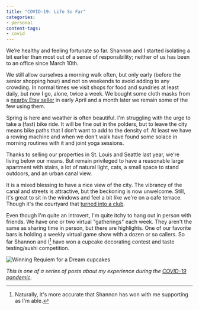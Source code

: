 ```yaml
---
title: "COVID-19: Life So Far"
categories:
- personal
content-tags:
- covid
---
```


We’re healthy and feeling fortunate so far. Shannon and I started isolating a bit earlier than most out of a sense of responsibility; neither of us has been to an office since March 10th.

We still allow ourselves a morning walk often, but only early (before the senior shopping hour) and not on weekends to avoid adding to any crowding. In normal times we visit shops for food and sundries at least daily, but now I go, alone, twice a week. We bought some cloth masks from a [nearby Etsy seller](https://www.etsy.com/shop/HiesjeNL?ref=simple-shop-header-name&listing_id=791804245&section_id=28429744) in early April and a month later we remain some of the few using them.

Spring is here and weather is often beautiful. I'm struggling with the urge to take a (fast) bike ride. It will be fine out in the polders, but to leave the city means bike paths that I don’t want to add to the density of. At least we have a rowing machine and when we don't walk have found some solace in morning routines with it and joint yoga sessions.

Thanks to selling our properties in St. Louis and Seattle last year, we're living below our means. But remain privileged to have a reasonable large apartment with stairs, a lot of natural light, cats, a small space to stand outdoors, and an urban canal view.

It is a mixed blessing to have a nice view of the city. The vibrancy of the canal and streets is attractive, but the beckoning is now unwelcome. Still, it's great to sit in the windows and feel a bit like we're on a cafe terrace. Though it's the courtyard that [turned into a club](/2020/02/28/koningsdag.html).

Even though I'm quite an introvert, I'm quite itchy to hang out in person with friends. We have one or two virtual "gatherings" each week. They aren't the same as sharing time in person, but there are highlights. One of our favorite bars is holding a weekly virtual game show with a dozen or so callers. So far Shannon and I[^winner] have won a cupcake decorating contest and taste testing/sushi competition.

[^winner]: Naturally, it's more accurate that Shannon has won with me supporting as I'm able.

![Winning _Requiem for a Dream_ cupcakes](/media/2020-05/cupcakes.jpeg)

_This is one of a series of posts about my experience during the [COVID-19 pandemic](/history/events/2020-pandemic/)._
